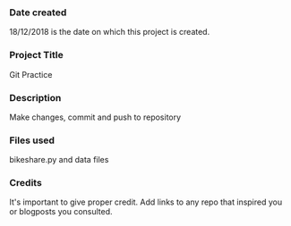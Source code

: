 ### Date created
18/12/2018 is the date on which this project is created.

### Project Title
Git Practice

### Description
Make changes, commit and push to repository

### Files used
bikeshare.py and data files

### Credits
It's important to give proper credit. Add links to any repo that inspired you or blogposts you consulted.

